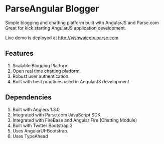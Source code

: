 ParseAngular Blogger
==============

Simple blogging and chatting platform built with AngularJS and Parse.com
Great for kick starting AngularJS application development.

Live demo is deployed at http://vishwajeetv.parse.com

Features
--------
1. Scalable Blogging Platform
2. Open real time chatting platform.
3. Robust user authentication.
4. Built with best practices used in AngularJS development.

Dependencies
------------
1. Built with Anglers 1.3.0
2. Integrated with Parse.com JavaScript SDK
3. Integrated with FireBase and Angular Fire (Chatting Module)
4. Built with Twitter Bootstrap 3
5. Uses AngularUI-Bootstrap.
6. Uses TypeAhead
